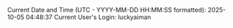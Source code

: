Current Date and Time (UTC - YYYY-MM-DD HH:MM:SS formatted): 2025-10-05 04:48:37
Current User's Login: luckyaiman
